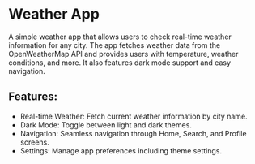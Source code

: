 # Weather App

A simple weather app that allows users to check real-time weather information for any city. The app fetches weather data from the OpenWeatherMap API and provides users with temperature, weather conditions, and more. It also features dark mode support and easy navigation.

## Features:
- Real-time Weather: Fetch current weather information by city name.
- Dark Mode: Toggle between light and dark themes.
- Navigation: Seamless navigation through Home, Search, and Profile screens.
- Settings: Manage app preferences including theme settings.


